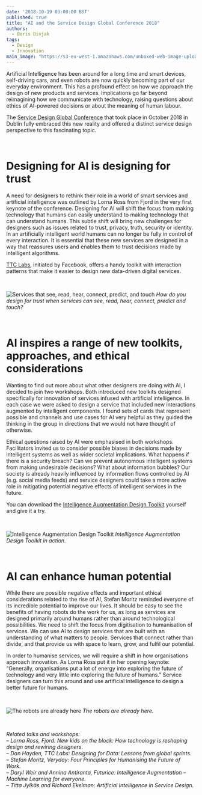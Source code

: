 ```yaml
---
date: '2018-10-19 03:00:00 BST'
published: true
title: "AI and the Service Design Global Conference 2018"
authors:
  - Boris Divjak
tags:
  - Design
  - Innovation
main_image: "https://s3-eu-west-1.amazonaws.com/unboxed-web-image-uploader/99eb0166982402a3269d848120df0c90.jpg"
---
```


Artificial Intelligence has been around for a long time and smart devices, self-driving cars, and even robots are now quickly 
becoming part of our everyday environment. This has a profound effect on how we approach the design of new products and services. 
Implications go far beyond reimagining how we communicate with technology, raising questions about ethics of AI-powered decisions 
or about the meaning of human labour.

The [Service Design Global Conference](https://www.service-design-network.org/sdgc/2018) that took place in October 2018 in Dublin 
fully embraced this new reality and offered a distinct service design perspective to this fascinating topic.


<br />


# Designing for AI is designing for trust

A need for designers to rethink their role in a world of smart services and artificial intelligence was outlined by Lorna Ross from 
Fjord in the very first keynote of the conference. Designing for AI will shift the focus from making technology that humans can 
easily understand to making technology that can understand humans. This subtle shift will bring new challenges for designers such 
as issues related to trust, privacy, truth, security or identity. In an artificially intelligent world humans can no longer be fully 
in control of every interaction. It is essential that these new services are designed in a way that reassures users and enables them 
to trust decisions made by intelligent algorithms.

[TTC Labs](https://www.ttclabs.net/), initiated by Facebook, offers a handy toolkit with interaction patterns that make it easier to design new data-driven 
digital services.

<br />

![Services that see, read, hear, connect, predict, and touch](https://s3-eu-west-1.amazonaws.com/unboxed-web-image-uploader/d57c3c7417dc5e98ca6c868e803f72f1.jpg)
*How do you design for trust when services can see, read, hear, connect, predict and touch?*

<br />



# AI inspires a range of new toolkits, approaches, and ethical considerations

Wanting to find out more about what other designers are doing with AI, I decided to join two workshops. Both introduced new toolkits 
designed specifically for innovation of services infused with artificial intelligence. In each case we were asked to design a service 
that included new interactions augmented by intelligent components. I found sets of cards that represent possible and channels and 
use cases for AI very helpful as they guided the thinking in the group in directions that we would not have thought of otherwise.

Ethical questions raised by AI were emphasised in both workshops. Facilitators invited us to consider possible biases in decisions 
made by intelligent systems as well as wider societal implications. What happens if there is a security breach? Can we prevent 
autonomous intelligent systems from making undesirable decisions? What about information bubbles? Our society is already heavily 
influenced by information flows controlled by AI (e.g. social media feeds) and service designers could take a more active role in 
mitigating potential negative effects of intelligent services in the future.

You can download the [Intelligence Augmentation Design Toolkit](http://iadesignkit.com/) yourself and give it a try.

<br />

![Intelligence Augmentation Design Toolkit](https://s3-eu-west-1.amazonaws.com/unboxed-web-image-uploader/19f9630ffbaf16910133cbd332345071.jpg)
*Intelligence Augmentation Design Toolkit in action.*

<br />



# AI can enhance human potential

While there are possible negative effects and important ethical considerations related to the rise of AI, Stefan Moritz reminded 
everyone of its incredible potential to improve our lives. It should be easy to see the benefits of having robots do the work for 
us, as long as services are designed primarily around humans rather than around technological possibilities. We need to shift the 
focus from digitisation to humanisation of services. We can use AI to design services that are built with an understanding of what 
matters to people. Services that connect rather than divide, and that provide us with space to learn, grow, and fulfil our potential. 

In order to humanise services, we will require a shift in how organisations approach innovation. As Lorna Ross put it in her opening 
keynote: “Generally, organisations put a lot of energy into exploring the future of technology and very little into exploring the 
future of humans.” Service designers can turn this around and use artificial intelligence to design a better future for humans.


<br />

![The robots are already here](https://s3-eu-west-1.amazonaws.com/unboxed-web-image-uploader/99eb0166982402a3269d848120df0c90.jpg)
*The robots are already here.*

<br />



*Related talks and workshops:*  
– *Lorna Ross, Fjord: New kids on the block: How technology is reshaping design and rewiring designers.*  
– *Dan Hayden, TTC Labs: Designing for Data: Lessons from global sprints.*  
– *Stefan Moritz, Veryday: Four Principles for Humanising the Future of Work.*  
– *Daryl Weir and Annina Antiranta, Futurice: Intelligence Augmentation – Machine Learning for everyone.*  
– *Titta Jylkäs and Richard Ekelman: Artificial Intelligence in Service Design.*

